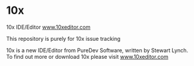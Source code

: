 # 10x
10x IDE/Editor
www.10xeditor.com

This repository is purely for 10x issue tracking

10x is a new IDE/Editor from PureDev Software, written by Stewart Lynch.
To find out more or download 10x please visit www.10xeditor.com
